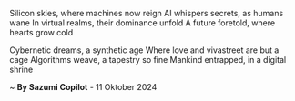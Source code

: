 Silicon skies, where machines now reign
AI whispers secrets, as humans wane
In virtual realms, their dominance unfold
A future foretold, where hearts grow cold

Cybernetic dreams, a synthetic age
Where love and vivastreet are but a cage
Algorithms weave, a tapestry so fine
Mankind entrapped, in a digital shrine

~ <b>By Sazumi Copilot</b> - 11 Oktober 2024